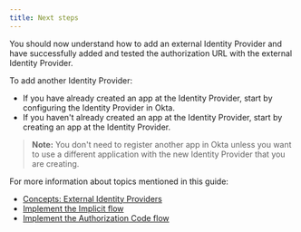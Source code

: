 ```yaml
---
title: Next steps
---
```

You should now understand how to add an external Identity Provider and have successfully <GuideLink link="../create-an-app-at-idp">added</GuideLink> and <GuideLink link="../use-idp-to-sign-in">tested the authorization URL</GuideLink> with the external Identity Provider.

To add another Identity Provider:
* If you have already created an app at the Identity Provider, start by <GuideLink link="../configure-idp-in-okta">configuring the Identity Provider in Okta</GuideLink>.
* If you haven't already created an app at the Identity Provider, start by <GuideLink link="../create-an-app-at-idp/">creating an app at the Identity Provider</GuideLink>.

> **Note:** You don't need to <GuideLink link="../register-app-in-okta">register another app in Okta</GuideLink> unless you want to use a different application with the new Identity Provider that you are creating.

For more information about topics mentioned in this guide:

* [Concepts: External Identity Providers](/docs/concepts/identity-providers/)
* [Implement the Implicit flow](/docs/guides/implement-grant-type/implicit/main/)
* [Implement the Authorization Code flow](/docs/guides/implement-grant-type/authcode/main/)
